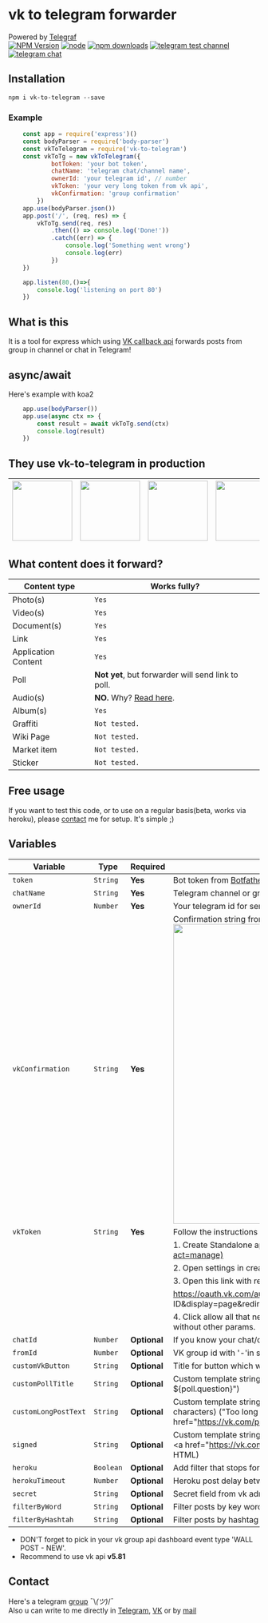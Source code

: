# vk to telegram forwarder

Powered by [Telegraf](https://github.com/telegraf/telegraf)  
[![NPM Version](https://img.shields.io/npm/v/vk-to-telegram.svg?style=flat-square)](https://www.npmjs.com/package/vk-to-telegram)
[![node](https://img.shields.io/node/v/vk-to-telegram.svg?style=flat-square)](https://www.npmjs.com/package/vk-to-telegram)
[![npm downloads](https://img.shields.io/npm/dm/vk-to-telegram.svg?style=flat-square)](http://npm-stat.com/charts.html?package=vk-to-telegram)
[![telegram test channel](https://img.shields.io/badge/telegram-test%20channel-blue.svg)](https://t.me/vktotgforwarderchannel)
[![telegram chat](https://img.shields.io/badge/telegram-chat-blue.svg)](https://t.me/vktotgforwarder)

## Installation

    npm i vk-to-telegram --save

### Example

```js
    const app = require('express')()
    const bodyParser = require('body-parser')
    const vkToTelegram = require('vk-to-telegram')
    const vkToTg = new vkToTelegram({
            botToken: 'your bot token',
            chatName: 'telegram chat/channel name',
            ownerId: 'your telegram id', // number
            vkToken: 'your very long token from vk api',
            vkConfirmation: 'group confirmation'
        })
    app.use(bodyParser.json())
    app.post('/', (req, res) => {
        vkToTg.send(req, res)
            .then(() => console.log('Done!'))
            .catch((err) => {
                console.log('Something went wrong')
                console.log(err)
            })
    })

    app.listen(80,()=>{
        console.log('listening on port 80')
    })
```

## What is this

It is a tool for express which using [VK callback api](https://vk.com/dev/callback_api) forwards posts from group in channel or chat in Telegram!  

## async/await

Here's example with koa2

```js
    app.use(bodyParser())
    app.use(async ctx => {
        const result = await vkToTg.send(ctx)
        console.log(result)
    })
```

## They use vk-to-telegram in production

| [<img src="https://i.imgur.com/pra7Wez.jpg" height="120">](https://vk.com/tavernofoverwatch) | [<img src="https://i.imgur.com/2RR0fXh.png" height="120">](https://vk.com/panzer_sofa) | [<img src="https://i.imgur.com/51DrStx.jpg" height="120">](https://vk.com/oleglivanovgaming) | [<img src="https://i.imgur.com/FnBpfyl.jpg" height="120">](https://vk.com/ongoing_research) |
|-|-|-|-|

## What content does it forward?

| Content type | Works fully? |  
| - | - |  
| Photo(s) | `Yes` |
| Video(s) | `Yes` |  
| Document(s) | `Yes` |
| Link | `Yes` |  
| Application Content | `Yes` |
| Poll | **Not yet**, but forwarder will send link to poll. |
| Audio(s) | **NO.** Why? [Read here](https://vk.com/dev/audio). |
| Album(s) | `Yes` |
| Graffiti | `Not tested.` |
| Wiki Page | `Not tested.` |
| Market item | `Not tested.` |
| Sticker | `Not tested.` |

## Free usage

If you want to test this code, or to use on a regular basis(beta, works via heroku), please [contact](#contact) me for setup. It's simple ;)

## Variables

|Variable|Type|Required|Description|
|-|-|-|-|
| `token`|`String`|**Yes**|Bot token from [Botfather](https://t.me/botfather)|
| `chatName`|`String` | **Yes**  | Telegram channel or group link, like '[@tavernofheroes](https://t.me/tavernofoverwatchnews)'|
| `ownerId`|`Number`|**Yes** | Your telegram id for sending error if they are. U can get know it from [@getidsbot](https://t.me/getidsbot)|
| `vkConfirmation`|`String`|**Yes**|Confirmation string from ur group callback api server: <img src="https://i.imgur.com/Gq1bly4.png" width="600">|
| `vkToken` |`String`| **Yes** | Follow the instructions below:|
||||1. Create Standalone application here: [https://vk.com/apps?act=manage](https://vk.com/apps?act=manage) |
||||2. Open settings in created application and copy application id |
||||3. Open this link with replace your application id: |
||||https://oauth.vk.com/authorize?client_id=YOUR APPLICATION ID&display=page&redirect_uri=http://vk.com/&scope=offline,video,docs&response_type=token&v=5.73|
||||4. Click allow all that need's and it's all! Your token is in query url, do not copy all link, only token without other params.  |
|`chatId`|`Number`|**Optional**|If you know your chat/channel id, put it here, it will replace `chatName` parameter|
|`fromId` |`Number`| **Optional** | VK group id with '-'in start or nothing, if you don't need check. |
|`customVkButton`|`String`|**Optional**|Title for button which will be added to each post to open it in VK|
|`customPollTitle`|`String`|**Optional**|Custom template string in the title of button with URL to poll("Open poll" -> "Open poll - ${poll.question}")|
|`customLongPostText`|`String`|**Optional**|Custom template string that replace full post text, because it's too long for Telegram(max 4096 characters) ("Too long post... [Read full]" -> "Too long post... \<a href="https://vk.com/poll${poll.owner_id}_${poll.id}">Read full</a>" and parse as HTML)|
|`signed`|`String`|**Optional**|Custom template string that add post signer in the end of Telegram message ("Post By" -> "\n\nPost by \<a href="https://vk.com/id${post.signer_id}">${signer.first_name} ${signer.last_name}</a>" and parse as HTML) |
|`heroku`|`Boolean`|**Optional**|Add filter that stops forwarder if detect that post repeats(Because of app [sleeping](https://devcenter.heroku.com/articles/free-dyno-hours))|
|`herokuTimeout`|`Number`|**Optional**|Heroku post delay between same posts|
|`secret`|`String`|**Optional**|Secret field from vk admin panel to verify that post has come from VK|
|`filterByWord`|`String`|**Optional**|Filter posts by key word(s) (use ',' as separator) (use '-' in begin of word to invert)|
|`filterByHashtah`|`String`|**Optional**|Filter posts by hashtag (use ',' as separator) (use '-' in begin of word to invert)|

* DON'T forget to pick in your vk group api dashboard event type 'WALL POST - NEW'.
* Recommend to use vk api **v5.81**

## Contact

Here's a telegram [group](https://t.me/vktotgforwarder) ¯\\_(ツ)_/¯   
Also u can write to me directly in [Telegram](https://t.me/ejnshtein),
[VK](https://vk.com/lbmmbr001) or by [mail](mailto:ejnshtein@dsgstng.com)  